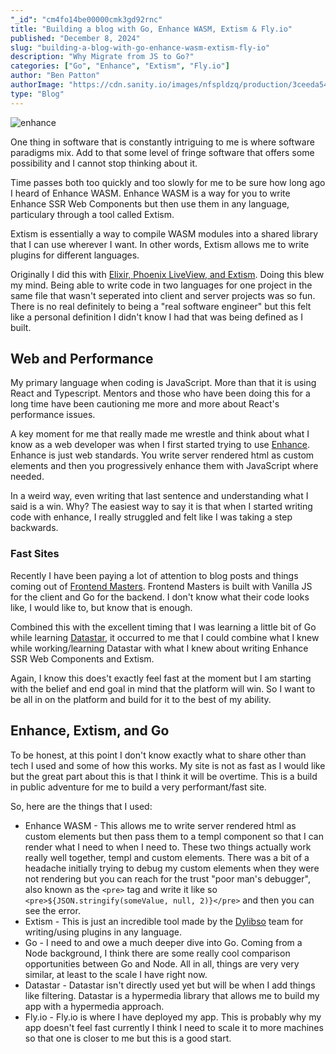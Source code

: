 ```yaml
---
"_id": "cm4fo14be00000cmk3gd92rnc"
title: "Building a blog with Go, Enhance WASM, Extism & Fly.io"
published: "December 8, 2024"
slug: "building-a-blog-with-go-enhance-wasm-extism-fly-io"
description: "Why Migrate from JS to Go?"
categories: ["Go", "Enhance", "Extism", "Fly.io"]
author: "Ben Patton"
authorImage: "https://cdn.sanity.io/images/nfspldzq/production/3ceeda54221c7c0614ecc51f955c7be39a1da34e-512x512.jpg"
type: "Blog"
---
```


![enhance](/static/images/enhance/GoEnhanceWASM.png)

One thing in software that is constantly intriguing to me is where software paradigms mix. Add to that some level of fringe software that offers some possibility and I cannot stop thinking about it.

Time passes both too quickly and too slowly for me to be sure how long ago I heard of Enhance WASM. Enhance WASM is a way for you to write Enhance SSR Web Components but then use them in any language, particulary through a tool called Extism.

Extism is essentially a way to compile WASM modules into a shared library that I can use wherever I want. In other words, Extism allows me to write plugins for different languages.

Originally I did this with [Elixir, Phoenix LiveView, and Extism](https://www.youtube.com/watch?v=LVlDhNxsSTQ). Doing this blew my mind. Being able to write code in two languages for one project in the same file that wasn't seperated into client and server projects was so fun. There is no real definitely to being a "real software engineer" but this felt like a personal definition I didn't know I had that was being defined as I built.

## Web and Performance

My primary language when coding is JavaScript. More than that it is using React and Typescript. Mentors and those who have been doing this for a long time have been cautioning me more and more about React's performance issues.

A key moment for me that really made me wrestle and think about what I know as a web developer was when I first started trying to use [Enhance](https://enhance.dev). Enhance is just web standards. You write server rendered html as custom elements and then you progressively enhance them with JavaScript where needed.

In a weird way, even writing that last sentence and understanding what I said is a win. Why? The easiest way to say it is that when I started writing code with enhance, I really struggled and felt like I was taking a step backwards.

### Fast Sites

Recently I have been paying a lot of attention to blog posts and things coming out of [Frontend Masters](https://frontendmasters.com). Frontend Masters is built with Vanilla JS for the client and Go for the backend. I don't know what their code looks like, I would like to, but know that is enough.

Combined this with the excellent timing that I was learning a little bit of Go while learning [Datastar](https://data-star.dev), it occurred to me that I could combine what I knew while working/learning Datastar with what I knew about writing Enhance SSR Web Components and Extism.

Again, I know this does't exactly feel fast at the moment but I am starting with the belief and end goal in mind that the platform will win. So I want to be all in on the platform and build for it to the best of my ability.

## Enhance, Extism, and Go

To be honest, at this point I don't know exactly what to share other than tech I used and some of how this works. My site is not as fast as I would like but the great part about this is that I think it will be overtime. This is a build in public adventure for me to build a very performant/fast site.

So, here are the things that I used:

- Enhance WASM - This allows me to write server rendered html as custom elements but then pass them to a templ component so that I can render what I need to when I need to. These two things actually work really well together, templ and custom elements. There was a bit of a headache initially trying to debug my custom elements when they were not rendering but you can reach for the trust "poor man's debugger", also known as the `<pre>` tag and write it like so `<pre>${JSON.stringify(someValue, null, 2)}</pre>` and then you can see the error.
- Extism - This is just an incredible tool made by the [Dylibso](https://dylibso.com) team for writing/using plugins in any language.
- Go - I need to and owe a much deeper dive into Go. Coming from a Node background, I think there are some really cool comparison opportunities between Go and Node. All in all, things are very very similar, at least to the scale I have right now.
- Datastar - Datastar isn't directly used yet but will be when I add things like filtering. Datastar is a hypermedia library that allows me to build my app with a hypermedia approach.
- Fly.io - Fly.io is where I have deployed my app. This is probably why my app doesn't feel fast currently I think I need to scale it to more machines so that one is closer to me but this is a good start.
